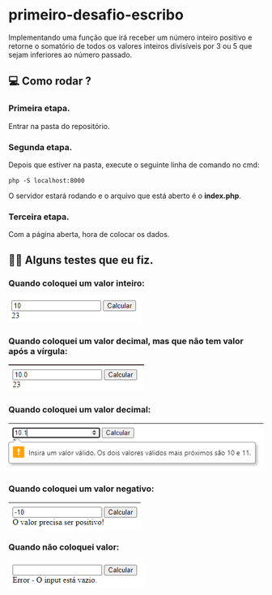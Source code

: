 # primeiro-desafio-escribo
Implementando uma função que irá receber um número inteiro positivo e retorne o somatório de todos os valores inteiros divisíveis por 3 ou 5 que sejam inferiores ao número passado.

## :computer: Como rodar ?

### Primeira etapa.
Entrar na pasta do repositório.

### Segunda etapa.
Depois que estiver na pasta, execute o seguinte linha de comando no cmd: 

	php -S localhost:8000
      
O servidor estará rodando e o arquivo que está aberto é o **index.php**.

### Terceira etapa.
Com a página aberta, hora de colocar os dados.


## :man_technologist: Alguns testes que eu fiz.

### Quando coloquei um valor inteiro:
![](assets/img/valorInteiro.png)

### Quando coloquei um valor decimal, mas que não tem valor após a vírgula:
![](assets/img/valorVirgula.png)

### Quando coloquei um valor decimal:
![](assets/img/valorDecimal.png)

### Quando coloquei um valor negativo:
![](assets/img/ValorNegativo.png)

### Quando não coloquei valor:
![](assets/img/vazioValor.png)
